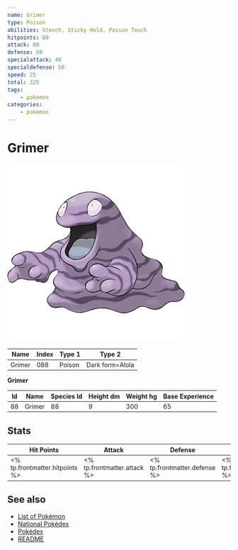 ```yaml
---
name: Grimer
type: Poison
abilities: Stench, Sticky Hold, Poison Touch
hitpoints: 80
attack: 80
defense: 50
specialattack: 40
specialdefense: 50
speed: 25
total: 325
tags:
    - pokemon
categories:
    - pokemon
---
```


# Grimer


![Grimer](images/088.png)

| **Name** | **Index** | **Type 1** | **Type 2** |
|----|----|----|----|
| Grimer | 088 | Poison | Dark form=Alola  |

**Grimer** 




| **Id** | **Name** | **Species Id** | **Height dm** | **Weight hg** | **Base Experience** |
|--------|----------|----------------|------------|------------|---------------------|
| 88 | Grimer | 88 | 9 | 300 | 65 |



## Stats

| **Hit Points** | **Attack** | **Defense** | **Special Attack** | **Special Defense** | **Speed** | **Total** |
|----------------|------------|-------------|--------------------|---------------------|-----------|-----------|
| <% tp.frontmatter.hitpoints %> | <% tp.frontmatter.attack %> | <% tp.frontmatter.defense %> | <% tp.frontmatter.specialattack %> | <% tp.frontmatter.specialdefense %> | <% tp.frontmatter.speed %> | <% tp.frontmatter.total %> |

## See also

- [List of Pokémon](../pokemon.md)
- [National Pokédex](../national_pokedex.md)
- [Pokédex](../pokedex.md)
- [README](../README.md)
